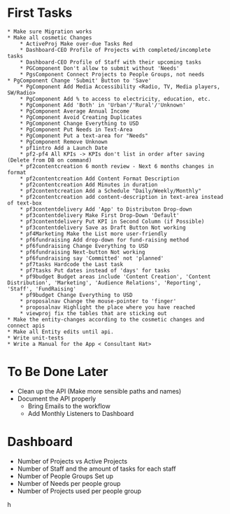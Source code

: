 # First Tasks
	* Make sure Migration works
	* Make all cosmetic Changes
		* ActiveProj Make over-due Tasks Red
		* Dashboard-CEO Profile of Projects with completed/incomplete tasks
		* Dashboard-CEO Profile of Staff with their upcoming tasks
		* PGComponent Don't allow to submit without 'Needs'
		* PgsComponent Connect Projects to People Groups, not needs
  	* PgComponent Change 'Submit' Button to 'Save' 
		* PgComponent Add Media Accessibility <Radio, TV, Media players, SW/Radio>
		* PgComponent Add % to access to electricity, education, etc.
		* PgComponent Add 'Both' in 'Urban'/'Rural'/'Unknown'
		* PgComponent Average Annual Income 
		* PgComponent Avoid Creating Duplicates 
		* PgComponent Change Everything to USD
		* PgComponent Put Needs in Text-Area
		* PgComponent Put a text-area for "Needs"
		* PgComponent Remove Unknown
		* pf1intro Add a Launch Date 
		* pf2-pf4 All KPIs -> KPIs don't list in order after saving (Delete from DB on command)
		* pf2contentcreation 6 month review - Next 6 months changes in format
		* pf2contentcreation Add Content Format Description
		* pf2contentcreation Add Minutes in duration
		* pf2contentcreation Add a Schedule "Daily/Weekly/Monthly"
		* pf2contentcreation add content-description in text-area instead of text-box
		* pf3contentdelivery Add 'App' to Distributon Drop-down
		* pf3contentdelivery Make First Drop-Down 'Default'
		* pf3contentdelivery Put KPI in Second Column (if Possible)
		* pf3contentdelivery Save as Draft Button Not working
		* pf4Marketing Make the List more user-friendly
		* pf6fundraising Add drop-down for fund-raising method 
		* pf6fundraising Change Everything to USD
		* pf6fundraising Next-button Not working
		* pf6fundraising say 'Committed' not 'planned'
		* pf7tasks Hardcode the Last task
		* pf7tasks Put dates instead of 'days' for tasks
		* pf9budget Budget areas include 'Content Creation', 'Content Distribution', 'Marketing', 'Audience Relations', 'Reporting', 'Staff', 'FundRaising'
		* pf9budget Change Everything to USD
		* proposalnav Change the mouse-pointer to 'finger'
		* proposalnav Highlight the place where you have reached
		* viewproj fix the tables that are sticking out
	* Make the entity-changes according to the cosmetic changes and connect apis
	* Make all Entity edits until api. 
	* Write unit-tests
	* Write a Manual for the App < Consultant Hat> 
# To Be Done Later

  * Clean up the API (Make more sensible paths and names)
  * Document the API properly 
	* Bring Emails to the workflow
	* Add Monthly Listeners to Dashboard

# Dashboard
  * Number of Projects vs Active Projects
  * Number of Staff and the amount of tasks for each staff
  * Number of People Groups Set up 
  * Number of Needs per people group
  * Number of Projects used per people group



<!---
* Identify UI Components
    ! Login/Register #LoginComponent #RegisterComponent
    * National Strategy
        * People Groups #PGComponent #PGsComponent #AddPGComponent
        * Needs for People Group
    * Projects #ProjsComponent #ProjComponent #AddProj1Component #AddProj2Component #AddProj3Component #AddProj4Component #AddProj5Component
        * Proposal Drafts (For CEOs)
        * Sent Drafts (For CEOs)
        * Approved Projects (For CEOs)
        * Projects to be approved (For Singapore)
        * Approved Projects (For Singapore)
        * Add New Project (Button For CEOs)
    * AddProj1 Overview AddProj1Component
        * Language Drop-Down (Based on Region of ID)
        * Needs Drop-Down (Based on Language Selected)
        * Name of Project, Mision and Vision of Project (text-area)
        * Submit (button)
    * AddProj2 The four Walls 
        * Program Name, Duration, Schedule(not necessary), Content Format (text), Production Format (Audio / Video Radio Buttons)
        * KPI 
        * Primary Distribution Method (Radio, Digital, Analogue)
        * Secondary Distribution Method ('')
        * Tertiary Distribution Method ('')

    * AddProj3 Tasks
        * 
        * If Audio
        * If Video
    * Add Proj4 Budget

* Chart Out Front-end logic 
* Chart Out Schema
    * Projects
        * Name: string
        * Mission: string
        * Vision: string
        * ProgramName: string
        * Duration: date
        * DistributionMethods
        * Schedule: string
        * ContentFormat: string
        * ProductionFormat: [audio, video]
        * contentdevkpi: []
        * contentdiskpi: []
        * marketingkpi: []
        * audiencerelkpi: []
    * Needs
    * Languages
    * People/Language Groups
    * Objectives
    * Tasks
* Identify Back-end Components
* Chart Out Back-end logic








## Stage 2 - Task Management
### List of Tasks
* Interact with all CEO's and Directors to understand their workflow, and their need of this module; Understand their work-style, computer literacy, and availability for the feasibility of Task-Management Module (2 weeks: 10 June)
* Code Task Management Module and view components for Manager, CEO, ID and Donor (3 weeks: 1 July)
* Task Management Module Beta Stage (2 weeks: 15 July)
* Task Management Module Release (15 July)

## Stage 3 - Audience Relations Service
### List of Tasks
* Connect Google-sheet Data to Firebase Data (3 Days: 18 July)
* Research on Report format needs in different countries and AMS. (1 Week: 25 July)
* Make components for Response entry (3 Days: 29 July)
* Make Components for Response Reading by different levels (4 Days: 2 August)
* Make components for Radio Home Management (1 week: 9 August)
* Make Report formats and Release Beta (4 Days: 15 August
* Beta stage (2 Weeks: 29 August)
* Audience Relations Module Release (29 August)

## Stage 4 - Human Resources 
### List of Tasks
* Get Feedback from CEOs and Managers (2 weeks: 12 September)
* Build View Components (1 Week: 19 September)
* Beta Stage (2 Weeks 3 October)
* Human Resources Module Release (3 October)

## Stage 5 - Production Service
### List of Tasks
* Research and prepare Data-base schema (3 weeks: 24 October)
* Build components (2 weeks 7 November)
* Beta Stage (2 weeks 21 November)
* Production Service Module Release (21 November)

## Stage 6 - Local Donor Management
### List of Tasks
* Research and prepare Donor Management schema (2 weeks: 12 December)
* Build components (3 weeks: 20 Jan)
* Beta Stage (2 weeks: 3 Feb)
* Production Service Module Release 3 Feb



## Feature Requests
* Allow people to drag-drop objectives and tasks up and down to re-order them 


## User Component
* Make sure the component re-loads when DELETE is done 
* Give a PUT somewhere in the user-component
-->
h
